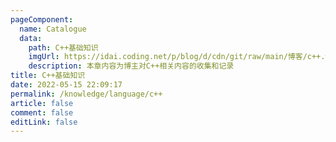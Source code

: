 ```yaml
---
pageComponent:
  name: Catalogue
  data:
    path: C++基础知识
    imgUrl: https://idai.coding.net/p/blog/d/cdn/git/raw/main/博客/c++.webp
    description: 本章内容为博主对C++相关内容的收集和记录
title: C++基础知识
date: 2022-05-15 22:09:17
permalink: /knowledge/language/c++
article: false
comment: false
editLink: false
---
```

